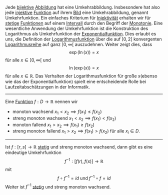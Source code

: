 Jede [bijektive](Bijektiv.md) [Abbildung](Abbildungen.md) hat eine Umkehrabbildung. Insbesondere hat also jede [injektive](Injektiv.md) [Funktion](Mathe/Funktionen.md) auf ihrem [Bild](Abbildungen.md#Bild) eine Umkehrabbildung, genannt Umkehrfunktion. Ein einfaches Kriterium für [Injektivität](Injektiv.md) erhalten wir für [stetige](Stetigkeit%20und%20Zwischenwertsatz.md) [Funktionen](Mathe/Funktionen.md) auf einem [Intervall](Intervalle.md) durch den Begriff der [Monotonie](Mathe/Folgen.md#Monotonie).
Eine wesentliche Anwendung der Umkehrfunktion ist die Konstruktion des Logarithmus als Umkehrfunktion der [Exponentialfunktion](Exponentialfunktion.md). Dies erlaubt es uns, die Definition der [Logarithmusfunktion](Logarithmusfunktion.md) über die auf $]0, 2[$ konvergenten [Logarithmusreihe](Logarithmusreihe) auf ganz $]0, \infty[$ auszudehnen. Weiter zeigt dies, dass
$$\exp(\ln(x)) = x$$
für alle $x\in ]0, \infty[$ und 
$$\ln(\exp(x)) = x$$
für alle $x\in\mathbb R$. Das Verhalten der Logarithmusfunktion für große $x$(ebenso wie das der Exponentialfunktion) spielt eine entscheidende Rolle bei Laufzeitabschätzungen in der Informatik.

---

Eine [Funktion](Mathe/Funktionen.md) $f: D\to\mathbb R$ nennen wir
- monoton wachsend $x_{1} < x_{2} \implies f(x_{1}) \le f(x_{2})$
- streng monoton wachsend $x_{1} < x_{2} \implies f(x_{1}) < f(x_{2})$
- monoton fallend $x_{1}> x_{2} \implies f(x_{1}) \ge f(x_{2})$
- streng monoton fallend $x_{1} > x_{2} \implies f(x_{1}) > f(x_{2})$
für alle $x_{i} \in D$.

---

Ist $f: [r, s] \to\mathbb R$ [stetig](Stetigkeit%20und%20Zwischenwertsatz.md) und streng monoton wachsend, dann gibt es eine eindeutige Umkehrfunktion
$$f^{-1}: [f(r), f(s)] \to \mathbb R$$
mit
$$f\circ f^{-1} = id\;\text{und}\; f^{-1} \circ f = id$$
Weiter ist $f^{-1}$ [stetig](Stetigkeit%20und%20Zwischenwertsatz.md) und streng monoton wachsend.

